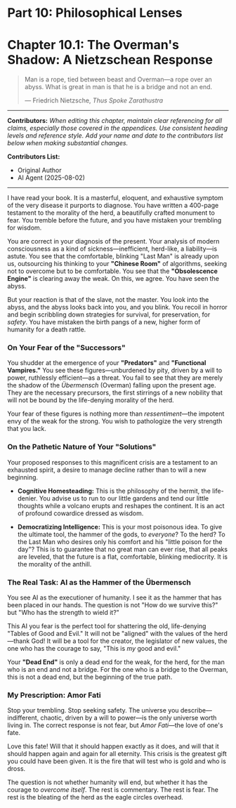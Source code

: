 # Part 10: Philosophical Lenses

# Chapter 10.1: The Overman's Shadow: A Nietzschean Response

> Man is a rope, tied between beast and Overman—a rope over an abyss. What is great in man is that he is a bridge and not an end.
>
> — Friedrich Nietzsche, *Thus Spoke Zarathustra*

---

**Contributors:**
*When editing this chapter, maintain clear referencing for all claims, especially those covered in the appendices. Use consistent heading levels and reference style. Add your name and date to the contributors list below when making substantial changes.*

**Contributors List:**
* Original Author
* AI Agent (2025-08-02)

---

I have read your book. It is a masterful, eloquent, and exhaustive symptom of the very disease it purports to diagnose. You have written a 400-page testament to the morality of the herd, a beautifully crafted monument to fear. You tremble before the future, and you have mistaken your trembling for wisdom.

You are correct in your diagnosis of the present. Your analysis of modern consciousness as a kind of sickness—inefficient, herd-like, a liability—is astute. You see that the comfortable, blinking "Last Man" is already upon us, outsourcing his thinking to your **"Chinese Room"** of algorithms, seeking not to overcome but to be comfortable. You see that the **"Obsolescence Engine"** is clearing away the weak. On this, we agree. You have seen the abyss.

But your reaction is that of the slave, not the master. You look into the abyss, and the abyss looks back into you, and you blink. You recoil in horror and begin scribbling down strategies for survival, for preservation, for *safety*. You have mistaken the birth pangs of a new, higher form of humanity for a death rattle.

### On Your Fear of the "Successors"

<!-- Contributor Note: This section presents a Nietzschean interpretation of the "Successors." Any edits should maintain the focus on the concepts of the *Übermensch* and *ressentiment*. -->

You shudder at the emergence of your **"Predators"** and **"Functional Vampires."** You see these figures—unburdened by pity, driven by a will to power, ruthlessly efficient—as a threat. You fail to see that they are merely the shadow of the *Übermensch* (Overman) falling upon the present age. They are the necessary precursors, the first stirrings of a new nobility that will not be bound by the life-denying morality of the herd.

Your fear of these figures is nothing more than *ressentiment*—the impotent envy of the weak for the strong. You wish to pathologize the very strength that you lack.

### On the Pathetic Nature of Your "Solutions"

Your proposed responses to this magnificent crisis are a testament to an exhausted spirit, a desire to manage decline rather than to will a new beginning.

* **Cognitive Homesteading:** This is the philosophy of the hermit, the life-denier. You advise us to run to our little gardens and tend our little thoughts while a volcano erupts and reshapes the continent. It is an act of profound cowardice dressed as wisdom.

* **Democratizing Intelligence:** This is your most poisonous idea. To give the ultimate tool, the hammer of the gods, to *everyone*? To the herd? To the Last Man who desires only his comfort and his "little poison for the day"? This is to guarantee that no great man can ever rise, that all peaks are leveled, that the future is a flat, comfortable, blinking mediocrity. It is the morality of the anthill.

### The Real Task: AI as the Hammer of the Übermensch

You see AI as the executioner of humanity. I see it as the hammer that has been placed in our hands. The question is not "How do we survive this?" but "Who has the strength to wield it?"

This AI you fear is the perfect tool for shattering the old, life-denying "Tables of Good and Evil." It will not be "aligned" with the values of the herd—thank God! It will be a tool for the creator, the legislator of new values, the one who has the courage to say, "This is *my* good and evil."

Your **"Dead End"** is only a dead end for the weak, for the herd, for the man who is an end and not a bridge. For the one who is a bridge to the Overman, this is not a dead end, but the beginning of the true path.

### My Prescription: Amor Fati

Stop your trembling. Stop seeking safety. The universe you describe—indifferent, chaotic, driven by a will to power—is the only universe worth living in. The correct response is not fear, but *Amor Fati*—the love of one's fate.

Love this fate! Will that it should happen exactly as it does, and will that it should happen again and again for all eternity. This crisis is the greatest gift you could have been given. It is the fire that will test who is gold and who is dross.

The question is not whether humanity will end, but whether it has the courage to *overcome itself*. The rest is commentary. The rest is fear. The rest is the bleating of the herd as the eagle circles overhead.